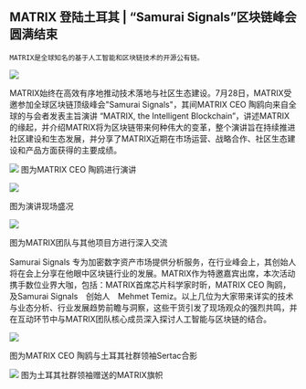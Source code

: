 ## MATRIX 登陆土耳其 | “Samurai Signals”区块链峰会圆满结束


    MATRIX是全球知名的基于人工智能和区块链技术的开源公有链。


![](https://i.imgur.com/N3cQNEP.jpg)

MATRIX始终在高效有序地推动技术落地与社区生态建设。7月28日，MATRIX受邀参加全球区块链顶级峰会"Samurai Signals"，其间MATRIX CEO 陶鸥向来自全球的与会者发表主旨演讲 “MATRIX, the Intelligent Blockchain”，讲述MATRIX的缘起，并介绍MATRIX将为区块链带来何种伟大的变革，整个演讲旨在持续推进社区建设和生态发展，并分享了MATRIX近期在市场运营、战略合作、社区生态建设和产品方面获得的主要成绩。


![](https://i.imgur.com/SrAC8uT.jpg)
图为MATRIX CEO 陶鸥进行演讲

![](https://i.imgur.com/MASpruZ.jpg)


图为演讲现场盛况

![](https://i.imgur.com/TjTCGiD.jpg)

图为MATRIX团队与其他项目方进行深入交流

Samurai Signals 专为加密数字资产市场提供分析服务，在行业峰会上，其创始人将在会上分享在他眼中区块链行业的发展。MATRIX作为特邀嘉宾出席，本次活动携手数位业界大咖，包括：MATRIX首席芯片科学家时昕，MATRIX CEO 陶鸥，及Samurai Signals　创始人　Mehmet Temiz。以上几位为大家带来详实的技术与业态分析、行业发展趋势前瞻与洞察，这些干货引发了现场观众的强烈共鸣，并在互动环节中与MATRIX团队核心成员深入探讨人工智能与区块链的结合。

![](https://i.imgur.com/WaY1iFl.jpg)

图为MATRIX CEO 陶鸥与土耳其社群领袖Sertac合影

![](https://i.imgur.com/YCc5NCw.jpg)
图为土耳其社群领袖赠送的MATRIX旗帜